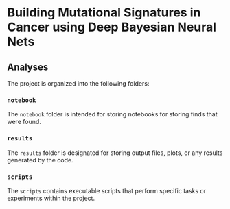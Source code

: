 # Building Mutational Signatures in Cancer using Deep Bayesian Neural Nets

## Analyses

The project is organized into the following folders:

### `notebook`

The `notebook` folder is intended for storing notebooks for storing finds that were found.

### `results`

The `results` folder is designated for storing output files, plots, or any results generated by the code.

### `scripts`

The `scripts` contains executable scripts that perform specific tasks or experiments within the project.
